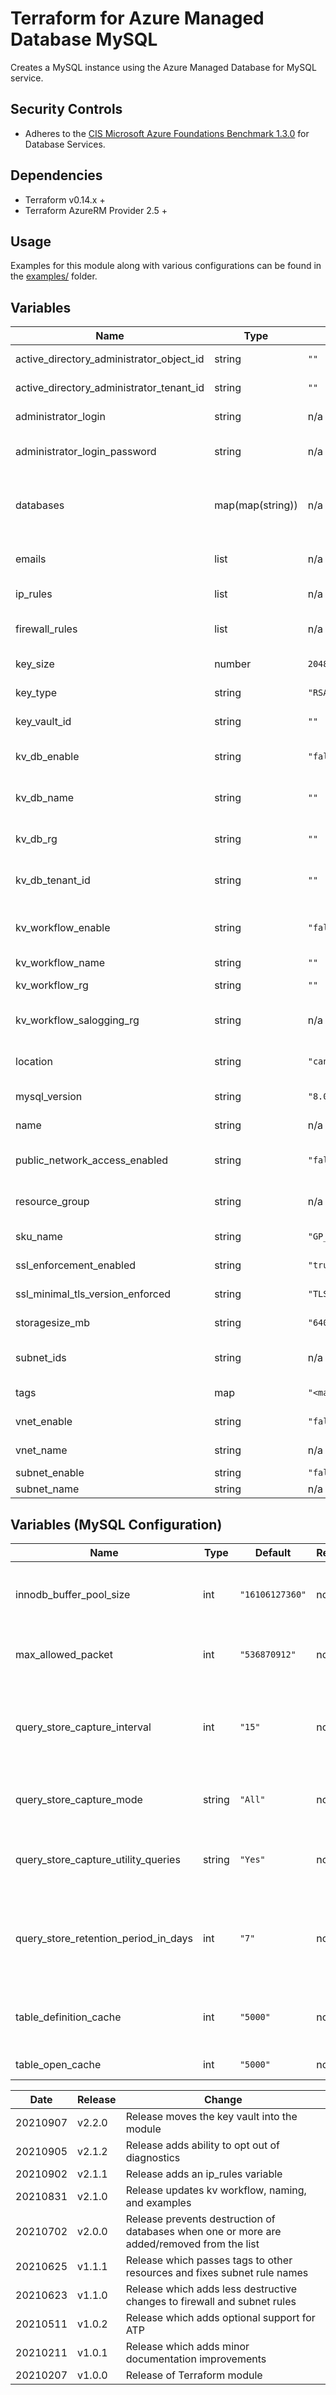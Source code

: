 # Terraform for Azure Managed Database MySQL

Creates a MySQL instance using the Azure Managed Database for MySQL service.

## Security Controls

- Adheres to the [CIS Microsoft Azure Foundations Benchmark 1.3.0](https://docs.microsoft.com/en-us/azure/governance/policy/samples/cis-azure-1-3-0) for Database Services.

## Dependencies

- Terraform v0.14.x +
- Terraform AzureRM Provider 2.5 +

## Usage

Examples for this module along with various configurations can be found in the [examples/](examples/) folder.

## Variables

| Name                                     | Type             | Default           | Required | Description                                                                                                               |
| ---------------------------------------- | ---------------- | ----------------- | -------- | ------------------------------------------------------------------------------------------------------------------------- |
| active_directory_administrator_object_id | string           | `""`              | no       | The Active Directory Administrator Object ID.                                                                             |
| active_directory_administrator_tenant_id | string           | `""`              | no       | The Active Directory Administrator Tenant ID.                                                                             |
| administrator_login                      | string           | n/a               | yes      | The Administrator Login for the PostgreSQL Server.                                                                        |
| administrator_login_password             | string           | n/a               | yes      | The Password associated with the administrator_login for the PostgreSQL Server.                                           |
| databases                                | map(map(string)) | n/a               | yes      | The name, collatation, and charset of the PostgreSQL database(s). (defaults: charset="utf8", collation="utf8_unicode_ci") |
| emails                                   | list             | n/a               | yes      | List of email addresses that should recieve the security reports.                                                         |
| ip_rules                                 | list             | n/a               | yes      | List of public IP or IP ranges in CIDR Format.                                                                            |
| firewall_rules                           | list             | n/a               | yes      | Specifies the Start IP Address associated with this Firewall Rule.                                                        |
| key_size                                 | number           | `2048`            | no       | Size of key to create in Key Vault.                                                                                       |
| key_type                                 | string           | `"RSA"`           | no       | Type of key to create in the Key Vault.                                                                                   |
| key_vault_id                             | string           | `""`              | no       | The Key Vault id for the Customer Managed Key.                                                                            |
| kv_db_enable                             | string           | `"false"`         | no       | Enable Key Vault to be used against the MySQL instance.                                                                   |
| kv_db_name                               | string           | `""`              | no       | The Key Vault name to be used against the MySQL instance.                                                                 |
| kv_db_rg                                 | string           | `""`              | no       | The Key Vault resource group to be used against the MySQL instance.                                                       |
| kv_db_tenant_id                          | string           | `""`              | yes      | The Tenant ID to be used for the Key Vault against the MySQL instance.                                                    |
| kv_workflow_enable                       | string           | `"false"`         | no       | Enable Key Vault workflow for storage of passwords and pointer to logging storage account.                                |
| kv_workflow_name                         | string           | `""`              | no       | The Key Vault name.                                                                                                       |
| kv_workflow_rg                           | string           | `""`              | no       | The Key Vault resource group.                                                                                             |
| kv_workflow_salogging_rg                 | string           | n/a               | yes      | The Key Vault storage account for logging resource grou.                                                                  |
| location                                 | string           | `"canadacentral"` | no       | Specifies the supported Azure location where the resource exists.                                                         |
| mysql_version                            | string           | `"8.0"`           | no       | The version of the PostgreSQL Server.                                                                                     |
| name                                     | string           | n/a               | yes      | The name of the PostgreSQL Server.                                                                                        |
| public_network_access_enabled            | string           | `"false"`         | no       | Whether or not public network access is allowed for this server.                                                          |
| resource_group                           | string           | n/a               | yes      | The name of the resource group in which to create the PostgreSQL Server.                                                  |
| sku_name                                 | string           | `"GP_Gen5_4"`     | no       | Specifies the SKU Name for this PostgreSQL Server.                                                                        |
| ssl_enforcement_enabled                  | string           | `"true"`          | no       | Specifies if SSL should be enforced on connections.                                                                       |
| ssl_minimal_tls_version_enforced         | string           | `"TLS1_2"`        | no       | The mimimun TLS version to support on the sever.                                                                          |
| storagesize_mb                           | string           | `"640000"`        | no       | Specifies the version of PostgreSQL to use.                                                                               |
| subnet_ids                               | string           | n/a               | yes      | The IDs of the subnet that the PostgreSQL server will be connected to.                                                    |
| tags                                     | map              | `"<map>"`         | n/a      | A mapping of tags to assign to the resource.                                                                              |
| vnet_enable                              | string           | `"false"`         | no       | Enable Virtual Network logic.                                                                                             |
| vnet_name                                | string           | n/a               | no       | Name for your Virtual Network.                                                                                            |
| subnet_enable                            | string           | `"false"`         | no       | Enable Subnet logic.                                                                                                      |
| subnet_name                              | string           | n/a               | no       | Name for your Subnet.                                                                                                     |

## Variables (MySQL Configuration)

| Name                                 | Type   | Default         | Required | Description                                                                                                            |
| ------------------------------------ | ------ | --------------- | -------- | ---------------------------------------------------------------------------------------------------------------------- |
| innodb_buffer_pool_size              | int    | `"16106127360"` | no       | The size in bytes of the buffer pool, the memory area where InnoDB caches table and index data.                        |
| max_allowed_packet                   | int    | `"536870912"`   | no       | The maximum size of one packet or any generated/intermediate string.                                                   |
| query_store_capture_interval         | int    | `"15"`          | no       | The query store capture interval in minutes. Allows to specify the interval in which the query metrics are aggregated. |
| query_store_capture_mode             | string | `"All"`         | no       | The query store capture mode, NONE means do not capture any statements.                                                |
| query_store_capture_utility_queries  | string | `"Yes"`         | no       | Turning ON or OFF to capture all the utility queries that is executing in the system.                                  |
| query_store_retention_period_in_days | int    | `"7"`           | no       | The query store capture interval in minutes. Allows to specify the interval in which the query metrics are aggregated. |
| table_definition_cache               | int    | `"5000"`        | no       | The number of table definitions (from .frm files) that can be stored in the definition cache.                          |
| table_open_cache                     | int    | `"5000"`        | no       | The number of open tables for all threads.                                                                             |

| Date     | Release | Change                                                                                     |
| -------- | ------- | ------------------------------------------------------------------------------------------ |
| 20210907 | v2.2.0  | Release moves the key vault into the module                                                |
| 20210905 | v2.1.2  | Release adds ability to opt out of diagnostics                                             |
| 20210902 | v2.1.1  | Release adds an ip_rules variable                                                          |
| 20210831 | v2.1.0  | Release updates kv workflow, naming, and examples                                          |
| 20210702 | v2.0.0  | Release prevents destruction of databases when one or more are added/removed from the list |
| 20210625 | v1.1.1  | Release which passes tags to other resources and fixes subnet rule names                   |
| 20210623 | v1.1.0  | Release which adds less destructive changes to firewall and subnet rules                   |
| 20210511 | v1.0.2  | Release which adds optional support for ATP                                                |
| 20210211 | v1.0.1  | Release which adds minor documentation improvements                                        |
| 20210207 | v1.0.0  | Release of Terraform module                                                                |
